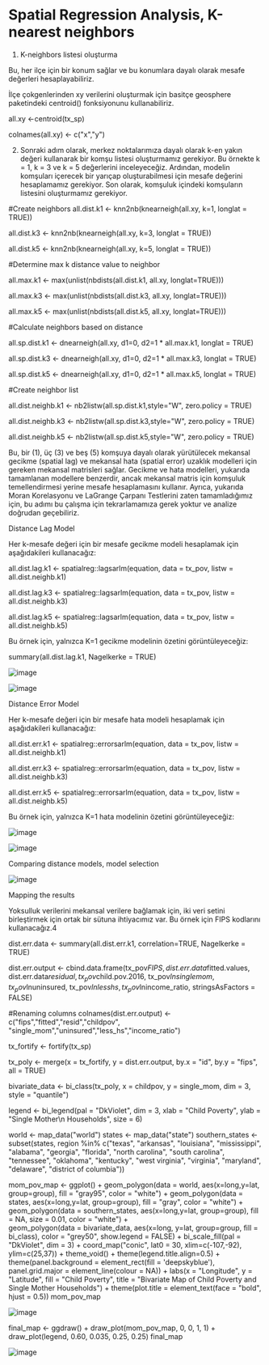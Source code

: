 <h1>Spatial Regression Analysis, K-nearest neighbors</h1>
  
1) K-neighbors listesi oluşturma
   
Bu, her ilçe için  bir konum sağlar ve bu konumlara dayalı olarak mesafe değerleri hesaplayabiliriz. 

İlçe çokgenlerinden xy verilerini oluşturmak için basitçe geosphere paketindeki centroid() fonksiyonunu kullanabiliriz.

all.xy <-centroid(tx_sp)

colnames(all.xy) <- c("x","y")

2) Sonraki adım olarak, merkez noktalarımıza dayalı olarak k-en yakın değeri kullanarak bir komşu listesi oluşturmamız gerekiyor. 
Bu örnekte k = 1, k = 3 ve k = 5 değerlerini inceleyeceğiz.
Ardından, modelin komşuları içerecek bir yarıçap oluşturabilmesi için mesafe değerini hesaplamamız gerekiyor. 
Son olarak, komşuluk içindeki komşuların listesini oluşturmamız gerekiyor.

#Create neighbors
all.dist.k1 <- knn2nb(knearneigh(all.xy, k=1, longlat = TRUE))

all.dist.k3 <- knn2nb(knearneigh(all.xy, k=3, longlat = TRUE))

all.dist.k5 <- knn2nb(knearneigh(all.xy, k=5, longlat = TRUE))


#Determine max k distance value to neighbor

all.max.k1 <- max(unlist(nbdists(all.dist.k1, all.xy, longlat=TRUE)))

all.max.k3 <- max(unlist(nbdists(all.dist.k3, all.xy, longlat=TRUE)))

all.max.k5 <- max(unlist(nbdists(all.dist.k5, all.xy, longlat=TRUE)))

#Calculate neighbors based on distance

all.sp.dist.k1 <- dnearneigh(all.xy, d1=0, d2=1 * all.max.k1, longlat = TRUE)

all.sp.dist.k3 <- dnearneigh(all.xy, d1=0, d2=1 * all.max.k3, longlat = TRUE)

all.sp.dist.k5 <- dnearneigh(all.xy, d1=0, d2=1 * all.max.k5, longlat = TRUE)

#Create neighbor list

all.dist.neighb.k1 <- nb2listw(all.sp.dist.k1,style="W", zero.policy = TRUE)

all.dist.neighb.k3 <- nb2listw(all.sp.dist.k3,style="W", zero.policy = TRUE)

all.dist.neighb.k5 <- nb2listw(all.sp.dist.k5,style="W", zero.policy = TRUE)


Bu, bir (1), üç (3) ve beş (5) komşuya dayalı olarak yürütülecek mekansal gecikme (spatial lag) ve mekansal hata (spatial error) uzaklık modelleri için gereken mekansal matrisleri sağlar.
Gecikme ve hata modelleri, yukarıda tamamlanan modellere benzerdir, ancak mekansal matris için komşuluk temellendirmesi yerine mesafe hesaplamasını kullanır.
Ayrıca, yukarıda Moran Korelasyonu ve LaGrange Çarpanı Testlerini zaten tamamladığımız için, bu adımı bu çalışma için tekrarlamamıza gerek yoktur ve analize doğrudan geçebiliriz.

Distance Lag Model

Her k-mesafe değeri için bir mesafe gecikme modeli hesaplamak için aşağıdakileri kullanacağız:

all.dist.lag.k1 <- spatialreg::lagsarlm(equation, data = tx_pov, listw = all.dist.neighb.k1)

all.dist.lag.k3 <- spatialreg::lagsarlm(equation, data = tx_pov, listw = all.dist.neighb.k3)

all.dist.lag.k5 <- spatialreg::lagsarlm(equation, data = tx_pov, listw = all.dist.neighb.k5)

Bu örnek için, yalnızca K=1 gecikme modelinin özetini görüntüleyeceğiz:

summary(all.dist.lag.k1, Nagelkerke = TRUE)

![image](https://github.com/hazalsezgin/Geographically-Weighted-Poisson-Regression/assets/77546910/b9399eac-073a-491f-9247-6a1c3448639f)


![image](https://github.com/hazalsezgin/Geographically-Weighted-Poisson-Regression/assets/77546910/7fd2e7d4-5f36-4617-91e1-72cf69065fa1)


Distance Error Model

Her k-mesafe değeri için bir mesafe hata modeli hesaplamak için aşağıdakileri kullanacağız:

all.dist.err.k1 <- spatialreg::errorsarlm(equation, data = tx_pov, listw = all.dist.neighb.k1)

all.dist.err.k3 <- spatialreg::errorsarlm(equation, data = tx_pov, listw = all.dist.neighb.k3)

all.dist.err.k5 <- spatialreg::errorsarlm(equation, data = tx_pov, listw = all.dist.neighb.k5)

Bu örnek için, yalnızca K=1 hata modelinin özetini görüntüleyeceğiz:

![image](https://github.com/hazalsezgin/Geographically-Weighted-Poisson-Regression/assets/77546910/79ab4df5-6066-40c2-9835-27c352cdd487)

![image](https://github.com/hazalsezgin/Geographically-Weighted-Poisson-Regression/assets/77546910/df42619c-c345-41a1-bd32-2ec73df9cc0f)

 Comparing distance models, model selection

 ![image](https://github.com/hazalsezgin/Geographically-Weighted-Poisson-Regression/assets/77546910/5300bcf5-cd14-42e3-a828-71f8e95c44d6)

 Mapping the results

 Yoksulluk verilerini mekansal verilere bağlamak için, iki veri setini birleştirmek için ortak bir sütuna ihtiyacımız var. Bu örnek için FIPS kodlarını kullanacağız.4
 
 dist.err.data <- summary(all.dist.err.k1, correlation=TRUE, Nagelkerke = TRUE)

dist.err.output <- cbind.data.frame(tx_pov$FIPS,
                                    dist.err.data$fitted.values, 
                                    dist.err.data$residual, 
                                    tx_pov$child.pov.2016, 
                                    tx_pov$lnsinglemom, 
                                    tx_pov$lnuninsured, 
                                    tx_pov$lnlesshs, 
                                    tx_pov$lnincome_ratio,
                                    stringsAsFactors = FALSE)

#Renaming columns
colnames(dist.err.output) <- c("fips","fitted","resid","childpov",
                        "single_mom","uninsured","less_hs","income_ratio")

tx_fortify <- fortify(tx_sp)

tx_poly <- merge(x = tx_fortify, y = dist.err.output, 
                 by.x = "id", by.y = "fips", all = TRUE)

bivariate_data <- bi_class(tx_poly, x = childpov, y = single_mom, 
                           dim = 3, style = "quantile")

legend <- bi_legend(pal = "DkViolet",
                    dim = 3,
                    xlab = "Child Poverty",
                    ylab = "Single Mother\n Households",
                    size = 6)


world <- map_data("world")
states <- map_data("state")
southern_states <- subset(states, region %in% 
                            c("texas", "arkansas", "louisiana", "mississippi", 
                              "alabama", "georgia", "florida", "north carolina",
                              "south carolina", "tennessee", "oklahoma", 
                              "kentucky", "west virginia", "virginia", 
                              "maryland", "delaware", "district of columbia"))


                              


mom_pov_map <- ggplot() + 
  geom_polygon(data = world, aes(x=long,y=lat, group=group), fill = "gray95", color = "white") +
  geom_polygon(data = states, aes(x=long,y=lat, group=group), fill = "gray", color = "white") +
  geom_polygon(data = southern_states, aes(x=long,y=lat, group=group), fill = NA, size = 0.01, color = "white") +  
  geom_polygon(data = bivariate_data, aes(x=long, y=lat, group=group, fill = bi_class), color = "grey50", show.legend = FALSE) + 
  bi_scale_fill(pal = "DkViolet", dim = 3) +
  coord_map("conic", lat0 = 30, xlim=c(-107,-92), ylim=c(25,37)) +
  theme_void() + theme(legend.title.align=0.5) +
  theme(panel.background = element_rect(fill = 'deepskyblue'),
        panel.grid.major = element_line(colour = NA)) +
  labs(x = "Longitude", y = "Latitude", fill = "Child Poverty", 
       title = "Bivariate Map of Child Poverty and Single Mother Households") +
  theme(plot.title = element_text(face = "bold", hjust = 0.5))
mom_pov_map

![image](https://github.com/hazalsezgin/Geographically-Weighted-Poisson-Regression/assets/77546910/60a48b9a-408a-4d16-a57c-890bc29f1acd)


final_map <- ggdraw() +
  draw_plot(mom_pov_map, 0, 0, 1, 1) +
  draw_plot(legend, 0.60, 0.035, 0.25, 0.25)
final_map

![image](https://github.com/hazalsezgin/Geographically-Weighted-Poisson-Regression/assets/77546910/37c0abf3-edeb-4e7c-8430-d8a46ceb94fa)


